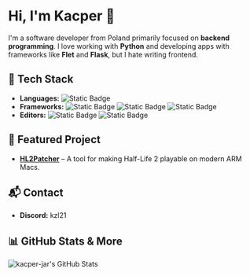 # Hi, I'm Kacper 👋

I'm a software developer from Poland primarily focused on **backend programming**. I love working with **Python** and developing apps with frameworks like **Flet** and **Flask**, but I hate writing frontend.

## 🔧 Tech Stack
- **Languages:** ![Static Badge](https://img.shields.io/badge/Python-0380fc?logo=python&logoColor=white)
- **Frameworks:** ![Static Badge](https://img.shields.io/badge/Flet-e83c76?logo=python&logoColor=white) ![Static Badge](https://img.shields.io/badge/Flask-000000?logo=flask&logoColor=white) ![Static Badge](https://img.shields.io/badge/SQLAlchemy-D71F00?logo=sqlalchemy&logoColor=white) 
- **Editors:** ![Static Badge](https://img.shields.io/badge/PyCharm-1fc900?logo=pycharm&logoColor=white) ![Static Badge](https://img.shields.io/badge/VS%20Code-0078d7?logo=visual-studio&logoColor=white)

## 🚀 Featured Project
- **[HL2Patcher](https://github.com/kacper-jar/HL2Patcher)** – A tool for making Half-Life 2 playable on modern ARM Macs.

## 📬 Contact
- **Discord:** kzl21

## 📊 GitHub Stats & More  
<img src="https://github-readme-stats.vercel.app/api/top-langs/?username=kacper-jar&theme=dark&show_icons=true&hide_border=true&layout=compact" alt="kacper-jar's GitHub Stats" />
